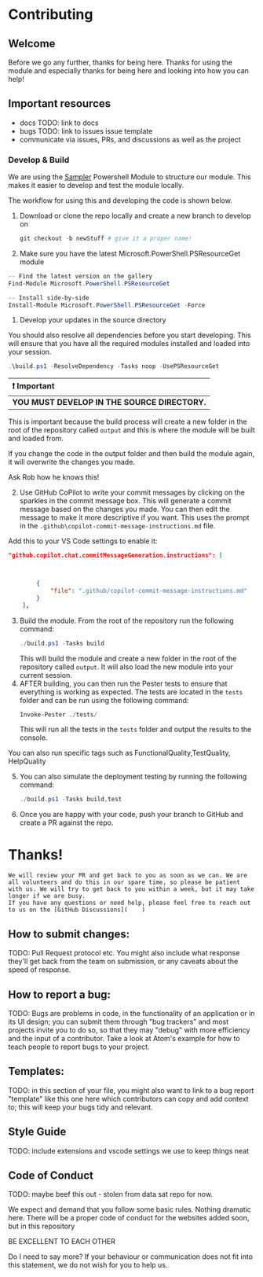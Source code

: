 # Contributing

## Welcome

Before we go any further, thanks for being here. Thanks for using the module and especially thanks
for being here and looking into how you can help!

## Important resources

- docs TODO: link to docs
- bugs TODO: link to issues issue template
- communicate via issues, PRs, and discussions as well as the project

### Develop & Build

We are using the [Sampler](https://github.com/gaelcolas/Sampler) Powershell Module to structure our module.
This makes it easier to develop and test the module locally.

The workflow for using this and developing the code is shown below.

1. Download or clone the repo locally and create a new branch to develop on

   ```PowerShell
   git checkout -b newStuff # give it a proper name!
   ```

1. Make sure you have the latest Microsoft.PowerShell.PSResourceGet module

```PowerShell
-- Find the latest version on the gallery
Find-Module Microsoft.PowerShell.PSResourceGet

-- Install side-by-side
Install-Module Microsoft.PowerShell.PSResourceGet -Force
```

1. Develop your updates in the source directory

You should also resolve all dependencies before you start developing. This will ensure that you have all the required modules installed and loaded into your session.

```PowerShell
.\build.ps1 -ResolveDependency -Tasks noop -UsePSResourceGet
```

| :heavy_exclamation_mark: **Important**        |
| :-------------------------------------------- |
| **YOU MUST DEVELOP IN THE SOURCE DIRECTORY.** |

This is important because the build process will create a new folder in the root of the repository called `output` and this is where the module will be built and loaded from.

If you change the code in the output folder and then build the module again, it will overwrite the changes you made.

Ask Rob how he knows this!

2. Use GitHub CoPilot to write your commit messages by clicking on the sparkles in the commit message box. This will generate a commit message based on the changes you made. You can then edit the message to make it more descriptive if you want. This uses the prompt in the `.github\copilot-commit-message-instructions.md` file.

Add this to your VS Code settings to enable it:

```json
"github.copilot.chat.commitMessageGeneration.instructions": [



        {
            "file": ".github/copilot-commit-message-instructions.md"
        }
    ],
```

3. Build the module. From the root of the repository run the following command:
   ```PowerShell
   ./build.ps1 -Tasks build
   ```
   This will build the module and create a new folder in the root of the repository called `output`. It will also load the new module into your current session.
4. AFTER building, you can then run the Pester tests to ensure that everything is working as expected. The tests are located in the `tests` folder and can be run using the following command:
   ```PowerShell
   Invoke-Pester ./tests/
   ```
   This will run all the tests in the `tests` folder and output the results to the console.

You can also run specific tags such as FunctionalQuality,TestQuality, HelpQuality

5. You can also simulate the deployment testing by running the following command:

   ```PowerShell
   ./build.ps1 -Tasks build,test
   ```

6. Once you are happy with your code, push your branch to GitHub and create a PR against the repo.

# Thanks!

    We will review your PR and get back to you as soon as we can. We are all volunteers and do this in our spare time, so please be patient with us. We will try to get back to you within a week, but it may take longer if we are busy.
    If you have any questions or need help, please feel free to reach out to us on the [GitHub Discussions](    )

## How to submit changes:

TODO:
Pull Request protocol etc. You might also include what response they'll get back from the team on submission, or any caveats about the speed of response.

## How to report a bug:

TODO:
Bugs are problems in code, in the functionality of an application or in its UI design; you can submit them through "bug trackers" and most projects invite you to do so, so that they may "debug" with more efficiency and the input of a contributor. Take a look at Atom's example for how to teach people to report bugs to your project.

## Templates:

TODO:
in this section of your file, you might also want to link to a bug report "template" like this one here which contributors can copy and add context to; this will keep your bugs tidy and relevant.

## Style Guide

TODO:
include extensions and vscode settings we use to keep things neat

## Code of Conduct

TODO: maybe beef this out - stolen from data sat repo for now.

We expect and demand that you follow some basic rules. Nothing dramatic here. There will be a proper code of conduct for the websites added soon, but in this repository

BE EXCELLENT TO EACH OTHER

Do I need to say more? If your behaviour or communication does not fit into this statement, we do not wish for you to help us.
